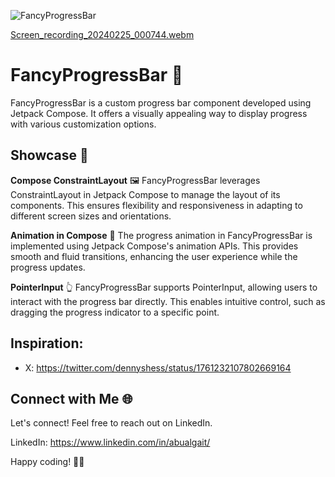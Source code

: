  
![FancyProgressBar](https://github.com/abualgait/FancyProgressBar/assets/38107393/bdf39f16-96eb-4d7c-9335-04f830dcf29f)

[Screen_recording_20240225_000744.webm](https://github.com/abualgait/FancyProgressBar/assets/38107393/4951945b-d724-4f20-aaa5-afeb6d4567c9)

# FancyProgressBar 💫
FancyProgressBar is a custom progress bar component developed using Jetpack Compose. It offers a visually appealing way to display progress with various customization options.

## Showcase 🎨

**Compose ConstraintLayout** 🖼️
FancyProgressBar leverages ConstraintLayout in Jetpack Compose to manage the layout of its components. This ensures flexibility and responsiveness in adapting to different screen sizes and orientations.

**Animation in Compose** 🚀
The progress animation in FancyProgressBar is implemented using Jetpack Compose's animation APIs. This provides smooth and fluid transitions, enhancing the user experience while the progress updates.

**PointerInput** 👆
FancyProgressBar supports PointerInput, allowing users to interact with the progress bar directly. This enables intuitive control, such as dragging the progress indicator to a specific point.

## Inspiration:
- X: https://twitter.com/dennyshess/status/1761232107802669164

## Connect with Me 🌐

Let's connect! Feel free to reach out on LinkedIn.

LinkedIn: https://www.linkedin.com/in/abualgait/

Happy coding! 🚀✨
